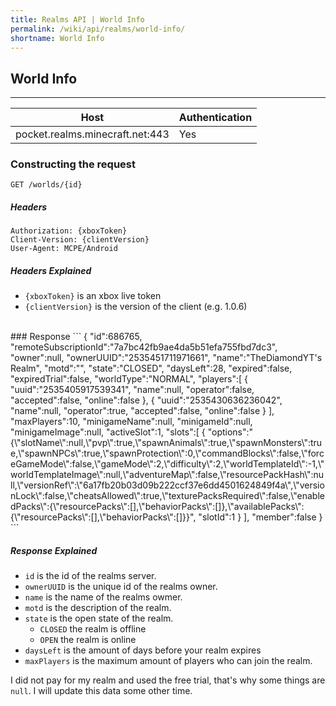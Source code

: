 ```yaml
---
title: Realms API | World Info
permalink: /wiki/api/realms/world-info/
shortname: World Info
---
```

## World Info

---

|Host|Authentication|
|----|--------------|
|pocket.realms.minecraft.net:443|Yes|
  
### Constructing the request
```
GET /worlds/{id} 
```
  
##### Headers
```
Authorization: {xboxToken}
Client-Version: {clientVersion}
User-Agent: MCPE/Android
```
  
##### Headers Explained
* `{xboxToken}` is an xbox live token  
* `{clientVersion}` is the version of the client (e.g. 1.0.6)  
  
<br>
### Response
```
{
    "id":686765,
    "remoteSubscriptionId":"7a7bc42fb9ae4da5b51efa755fbd7dc3",
    "owner":null,
    "ownerUUID":"2535451711971661",
    "name":"TheDiamondYT's Realm",
    "motd":"",
    "state":"CLOSED",
    "daysLeft":28,
    "expired":false,
    "expiredTrial":false,
    "worldType":"NORMAL",
    "players":[
        {
            "uuid":"2535405917539341",
            "name":null,
            "operator":false,
            "accepted":false,
            "online":false
        },
        {
            "uuid":"2535430636236042",
            "name":null,
            "operator":true,
            "accepted":false,
            "online":false
        }
    ],
    "maxPlayers":10,
    "minigameName":null,
    "minigameId":null,
    "minigameImage":null,
    "activeSlot":1,
    "slots":[
        {
            "options":"{\"slotName\":null,\"pvp\":true,\"spawnAnimals\":true,\"spawnMonsters\":true,\"spawnNPCs\":true,\"spawnProtection\":0,\"commandBlocks\":false,\"forceGameMode\":false,\"gameMode\":2,\"difficulty\":2,\"worldTemplateId\":-1,\"worldTemplateImage\":null,\"adventureMap\":false,\"resourcePackHash\":null,\"versionRef\":\"6a17fb20b03d09b222ccf37e6dd4501624849f4a\",\"versionLock\":false,\"cheatsAllowed\":true,\"texturePacksRequired\":false,\"enabledPacks\":{\"resourcePacks\":[],\"behaviorPacks\":[]},\"availablePacks\":{\"resourcePacks\":[],\"behaviorPacks\":[]}}",
            "slotId":1
        }
    ],
    "member":false
}
```
  
##### Response Explained 
* `id` is the id of the realms server.  
* `ownerUUID` is the unique id of the realms owner.  
* `name` is the name of the realms owmer.  
* `motd` is the description of the realm.
* `state` is the open state of the realm. 
  * `CLOSED` the realm is offline  
  * `OPEN` the realm is online  
* `daysLeft` is the amount of days before your realm expires  
* `maxPlayers` is the maximum amount of players who can join the realm.  
  
I did not pay for my realm and used the free trial, that's why some things are `null`. I will update this data some other time.
